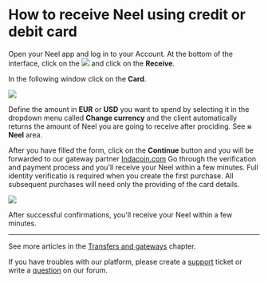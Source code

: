 # How to receive Neel using credit or debit card

Open your Neel app and log in to your Account.
At the bottom of the interface, click on the ![](/neel-client/mobile-apps/_assets/neel_transfers_ios_01.png) and click on the **Receive**.

In the following window click on the **Card**.

![](/neel-client/mobile-apps/_assets/buying_neel_using_card_01.png)

Define the amount in **EUR** or **USD** you want to spend by selecting it in the dropdown menu called **Change currency** and the client automatically returns the amount of Neel you are going to receive after prociding. See **≈ Neel** area.

After you have filled the form, click on the **Continue** button and you will be forwarded to our gateway partner [Indacoin.com](https://indacoin.com/)
Go through the verification and payment process and you'll receive your Neel within a few minutes. Full identity verificatio is required when you create the first purchase. All subsequent purchases will need only the providing of the card details.

![](/neel-client/mobile-apps/_assets/buying_neel_using_card_02.png)

After successful confirmations, you'll receive your Neel within a few minutes.

___

See more articles in the [Transfers and gateways](/neel-client/mobile-apps/android/wallet-management.md) chapter.

If you have troubles with our platform, please create a [support](https://support.neelplatform.com/) ticket or write a [question](https://forum.neelplatform.com/) on our forum.

